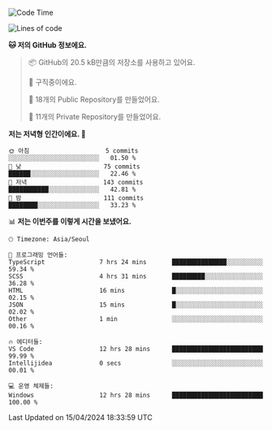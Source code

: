   <!--START_SECTION:waka-->
![Code Time](http://img.shields.io/badge/Code%20Time-506%20hrs%2025%20mins-blue)

![Lines of code](https://img.shields.io/badge/%EC%A0%80%EB%8A%94%20%EC%97%AC%ED%83%9C%EA%B9%8C%EC%A7%80%20-225.9%20thousand%20%EC%A4%84%EC%9D%98%20%EC%BD%94%EB%93%9C%EB%A5%BC%20%EC%9E%91%EC%84%B1%ED%96%88%EC%96%B4%EC%9A%94.-blue)

**🐱 저의 GitHub 정보에요.** 

> 📦 GitHub의 20.5 kB만큼의 저장소를 사용하고 있어요. 
 > 
> 💼 구직중이에요.
 > 
> 📜 18개의 Public Repository를 만들었어요. 
 > 
> 🔑 11개의 Private Repository를 만들었어요. 
 > 
**저는 저녁형 인간이에요. 🦉** 

```text
🌞 아침                     5 commits           ░░░░░░░░░░░░░░░░░░░░░░░░░   01.50 % 
🌆 낮　                     75 commits          ██████░░░░░░░░░░░░░░░░░░░   22.46 % 
🌃 저녁                     143 commits         ███████████░░░░░░░░░░░░░░   42.81 % 
🌙 밤　                     111 commits         ████████░░░░░░░░░░░░░░░░░   33.23 % 
```


📊 **저는 이번주를 이렇게 시간을 보냈어요.** 

```text
🕑︎ Timezone: Asia/Seoul

💬 프로그래밍 언어들: 
TypeScript               7 hrs 24 mins       ███████████████░░░░░░░░░░   59.34 % 
SCSS                     4 hrs 31 mins       █████████░░░░░░░░░░░░░░░░   36.28 % 
HTML                     16 mins             █░░░░░░░░░░░░░░░░░░░░░░░░   02.15 % 
JSON                     15 mins             █░░░░░░░░░░░░░░░░░░░░░░░░   02.02 % 
Other                    1 min               ░░░░░░░░░░░░░░░░░░░░░░░░░   00.16 % 

🔥 에디터들: 
VS Code                  12 hrs 28 mins      █████████████████████████   99.99 % 
Intellijidea             0 secs              ░░░░░░░░░░░░░░░░░░░░░░░░░   00.01 % 

💻 운영 체제들: 
Windows                  12 hrs 28 mins      █████████████████████████   100.00 % 
```


 Last Updated on 15/04/2024 18:33:59 UTC
<!--END_SECTION:waka-->
